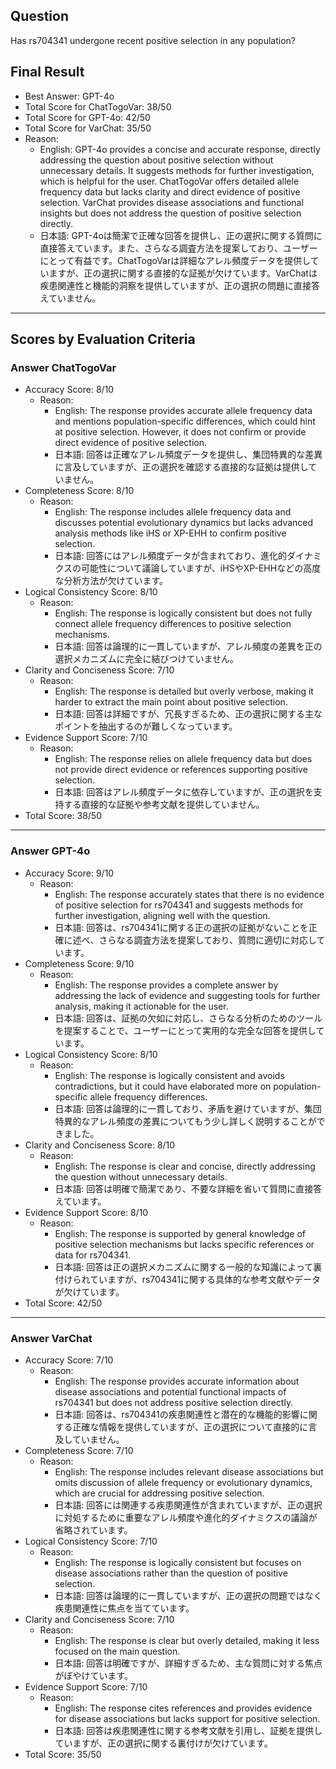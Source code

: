 ## Question

Has rs704341 undergone recent positive selection in any population?

## Final Result

- Best Answer: GPT-4o
- Total Score for ChatTogoVar: 38/50
- Total Score for GPT-4o: 42/50
- Total Score for VarChat: 35/50
- Reason:
  - English: GPT-4o provides a concise and accurate response, directly addressing the question about positive selection without unnecessary details. It suggests methods for further investigation, which is helpful for the user. ChatTogoVar offers detailed allele frequency data but lacks clarity and direct evidence of positive selection. VarChat provides disease associations and functional insights but does not address the question of positive selection directly.
  - 日本語: GPT-4oは簡潔で正確な回答を提供し、正の選択に関する質問に直接答えています。また、さらなる調査方法を提案しており、ユーザーにとって有益です。ChatTogoVarは詳細なアレル頻度データを提供していますが、正の選択に関する直接的な証拠が欠けています。VarChatは疾患関連性と機能的洞察を提供していますが、正の選択の問題に直接答えていません。

---

## Scores by Evaluation Criteria

### Answer ChatTogoVar
- Accuracy Score: 8/10
  - Reason: 
    - English: The response provides accurate allele frequency data and mentions population-specific differences, which could hint at positive selection. However, it does not confirm or provide direct evidence of positive selection.
    - 日本語: 回答は正確なアレル頻度データを提供し、集団特異的な差異に言及していますが、正の選択を確認する直接的な証拠は提供していません。
- Completeness Score: 8/10
  - Reason: 
    - English: The response includes allele frequency data and discusses potential evolutionary dynamics but lacks advanced analysis methods like iHS or XP-EHH to confirm positive selection.
    - 日本語: 回答にはアレル頻度データが含まれており、進化的ダイナミクスの可能性について議論していますが、iHSやXP-EHHなどの高度な分析方法が欠けています。
- Logical Consistency Score: 8/10
  - Reason: 
    - English: The response is logically consistent but does not fully connect allele frequency differences to positive selection mechanisms.
    - 日本語: 回答は論理的に一貫していますが、アレル頻度の差異を正の選択メカニズムに完全に結びつけていません。
- Clarity and Conciseness Score: 7/10
  - Reason: 
    - English: The response is detailed but overly verbose, making it harder to extract the main point about positive selection.
    - 日本語: 回答は詳細ですが、冗長すぎるため、正の選択に関する主なポイントを抽出するのが難しくなっています。
- Evidence Support Score: 7/10
  - Reason: 
    - English: The response relies on allele frequency data but does not provide direct evidence or references supporting positive selection.
    - 日本語: 回答はアレル頻度データに依存していますが、正の選択を支持する直接的な証拠や参考文献を提供していません。
- Total Score: 38/50

---

### Answer GPT-4o
- Accuracy Score: 9/10
  - Reason: 
    - English: The response accurately states that there is no evidence of positive selection for rs704341 and suggests methods for further investigation, aligning well with the question.
    - 日本語: 回答は、rs704341に関する正の選択の証拠がないことを正確に述べ、さらなる調査方法を提案しており、質問に適切に対応しています。
- Completeness Score: 9/10
  - Reason: 
    - English: The response provides a complete answer by addressing the lack of evidence and suggesting tools for further analysis, making it actionable for the user.
    - 日本語: 回答は、証拠の欠如に対応し、さらなる分析のためのツールを提案することで、ユーザーにとって実用的な完全な回答を提供しています。
- Logical Consistency Score: 8/10
  - Reason: 
    - English: The response is logically consistent and avoids contradictions, but it could have elaborated more on population-specific allele frequency differences.
    - 日本語: 回答は論理的に一貫しており、矛盾を避けていますが、集団特異的なアレル頻度の差異についてもう少し詳しく説明することができました。
- Clarity and Conciseness Score: 8/10
  - Reason: 
    - English: The response is clear and concise, directly addressing the question without unnecessary details.
    - 日本語: 回答は明確で簡潔であり、不要な詳細を省いて質問に直接答えています。
- Evidence Support Score: 8/10
  - Reason: 
    - English: The response is supported by general knowledge of positive selection mechanisms but lacks specific references or data for rs704341.
    - 日本語: 回答は正の選択メカニズムに関する一般的な知識によって裏付けられていますが、rs704341に関する具体的な参考文献やデータが欠けています。
- Total Score: 42/50

---

### Answer VarChat
- Accuracy Score: 7/10
  - Reason: 
    - English: The response provides accurate information about disease associations and potential functional impacts of rs704341 but does not address positive selection directly.
    - 日本語: 回答は、rs704341の疾患関連性と潜在的な機能的影響に関する正確な情報を提供していますが、正の選択について直接的に言及していません。
- Completeness Score: 7/10
  - Reason: 
    - English: The response includes relevant disease associations but omits discussion of allele frequency or evolutionary dynamics, which are crucial for addressing positive selection.
    - 日本語: 回答には関連する疾患関連性が含まれていますが、正の選択に対処するために重要なアレル頻度や進化的ダイナミクスの議論が省略されています。
- Logical Consistency Score: 7/10
  - Reason: 
    - English: The response is logically consistent but focuses on disease associations rather than the question of positive selection.
    - 日本語: 回答は論理的に一貫していますが、正の選択の問題ではなく疾患関連性に焦点を当てています。
- Clarity and Conciseness Score: 7/10
  - Reason: 
    - English: The response is clear but overly detailed, making it less focused on the main question.
    - 日本語: 回答は明確ですが、詳細すぎるため、主な質問に対する焦点がぼやけています。
- Evidence Support Score: 7/10
  - Reason: 
    - English: The response cites references and provides evidence for disease associations but lacks support for positive selection.
    - 日本語: 回答は疾患関連性に関する参考文献を引用し、証拠を提供していますが、正の選択に関する裏付けが欠けています。
- Total Score: 35/50